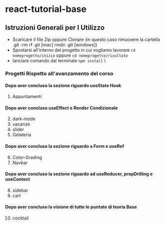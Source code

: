 # react-tutorial-base

## Istruzioni Generali per l Utilizzo

- Scaricare il file Zip oppure Clonare (in questo caso rimuovere la cartella .git -rm rf .gti [mac] rmdir .git [windows])
- Spostarsi all'interno del progetto in cui vogliamo lavorare `cd nomeprogetto/inizio` oppure `cd nomeprogetto/risultato`
- lanciare comando dal terminale `npm install` \

### Progetti Rispetto all'avanzamento del corso

#### Dopo aver concluso la sezione riguardo useState Hook

1. Appuntamenti

#### Dopo aver concluso useEffect e Render Condizionale

2. dark-mode
3. vacanze
4. slider
5. Gelateria

#### Dopo aver concluso la sezione riguardo a Form e useRef

6. Color-Grading
7. Navbar

#### Dopo aver concluso la sezione riguardo ad useReducer, propDrilling e useContext

8. sidebar
9. cart

#### Dopo aver concluso la visione di tutte le puntate di teoria Base

10. cocktail
